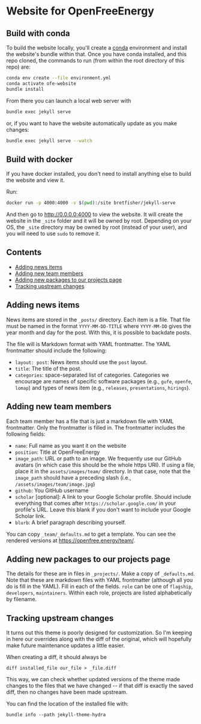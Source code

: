 # Website for OpenFreeEnergy

## Build with conda

To build the website locally, you'll create a
[conda](https://docs.conda.io/projects/conda/en/latest/user-guide/install/index.html#regular-installation)
environment and install the website's bundle within that. Once you have conda
installed, and this repo cloned, the commands to run (from within the root
directory of this repo) are:

```bash
conda env create --file environment.yml
conda activate ofe-website
bundle install
```

From there you can launch a local web server with

```bash
bundle exec jekyll serve
```

or, if you want to have the website automatically update as you make changes:

```bash
bundle exec jekyll serve --watch
```

## Build with docker

If you have docker installed, you don't need to install anything else to build the website and view it.

Run:

```bash
docker run -p 4000:4000 -v $(pwd):/site bretfisher/jekyll-serve
```

And then go to http://0.0.0.0:4000 to view the website.
It will create the website in the  `_site` folder and it will be owned by root.
Depending on your OS, the `_site` directory may be owned by root (instead of your user), and you will need to use `sudo` to remove it.


## Contents

* [Adding news items](#adding-news-items)
* [Adding new team members](#adding-new-team-members)
* [Adding new packages to our projects
page](#adding-new-packages-to-our-projects-page)
* [Tracking upstream changes](#tracking-upstream-changes)

## Adding news items

News items are stored in the `_posts/` directory. Each item is a file. That
file must be named in the format `YYYY-MM-DD-TITLE` where `YYYY-MM-DD` gives
the year month and day for the post. With this, it is possible to backdate posts.
<!-- TODO: mention URL; but maybe after adjusting it -->

The file will is Markdown format with YAML frontmatter. The YAML frontmatter
should include the following:

* `layout: post`: News items should use the `post` layout.
* `title`: The title of the post.
* `categories`: space-separated list of categories. Categories we encourage are
  names of specific software packages (e.g., `gufe`, `openfe`, `lomap`) and
  types of news item (e.g., `releases`, `presentations`, `hirings`).

## Adding new team members

Each team member has a file that is just a markdown file with YAML frontmatter.
Only the frontmatter is filled in. The frontmatter includes the following fields:

* `name`: Full name as you want it on the website
* `position`: Title at OpenFreeEnergy
* `image_path`: URL or path to an image. We frequently use our GitHub avatars
  (in which case this should be the whole https URI). If using a file, place it
  in the `assets/images/team/` directory. In that case, note that the
  `image_path` should have a preceding slash (i.e.,
  `/assets/images/team/image.jpg`)
* `github`: You GitHub username
* `scholar` [optional]: A link to your Google Scholar profile. Should include
  everything that comes after `https://scholar.google.com/` in your profile's
  URL. Leave this blank if you don't want to include your Google Scholar link.
* `blurb`: A brief paragraph describing yourself.

You can copy `_team/_defaults.md` to get a template. You can see the rendered
versions at https://openfree.energy/team/.


## Adding new packages to our projects page

The details for these are in files in `_projects/`. Make a copy of
`_defaults.md`. Note that these are markdown files with YAML frontmatter
(although all you do is fill in the YAML). Fill in each of the fields. `role`
can be one of `flagship`, `developers`, `maintainers`. Within each role,
projects are listed alphabetically by filename.

## Tracking upstream changes

It turns out this theme is poorly designed for customization. So I'm keeping in
here our overrides along with the diff of the original, which will hopefully
make future maintenance updates a little easier.

When creating a diff, it should always be

```
diff installed_file our_file > _file.diff
```

This way, we can check whether updated versions of the theme made changes to
the files that we have changed -- if that diff is exactly the saved diff, then
no changes have been made upstream.

You can find the location of the installed file with:

```
bundle info --path jekyll-theme-hydra
```


